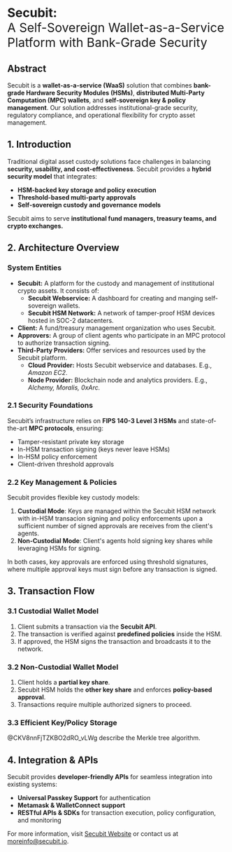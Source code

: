 # Secubit: <br><span style="font-weight:normal;">A Self-Sovereign Wallet-as-a-Service Platform with Bank-Grade Security</span>

## Abstract
Secubit is a **wallet-as-a-service (WaaS)** solution that combines **bank-grade Hardware Security Modules (HSMs)**, **distributed Multi-Party Computation (MPC) wallets**, and **self-sovereign key & policy management**. Our solution addresses institutional-grade security, regulatory compliance, and operational flexibility for crypto asset management.

## 1. Introduction
Traditional digital asset custody solutions face challenges in balancing **security, usability, and cost-effectiveness**. Secubit provides a **hybrid security model** that integrates:
- **HSM-backed key storage and policy execution**
- **Threshold-based multi-party approvals**
- **Self-sovereign custody and governance models**
  
Secubit aims to serve **institutional fund managers, treasury teams, and crypto exchanges.**

## 2. Architecture Overview
### System Entities
- **Secubit:** A platform for the custody and management of institutional crypto assets. It consists of:
    - **Secubit Webservice:** A dashboard for creating and manging self-sovereign wallets.
    - **Secubit HSM Network:** A network of tamper-proof HSM devices hosted in SOC-2 datacenters.
- **Client:** A fund/treasury management organization who uses Secubit.
- **Approvers:** A group of client agents who participate in an MPC protocol to authorize transaction signing.  
- **Third-Party Providers:** Offer services and resources used by the Secubit platform.
    - **Cloud Provider:** Hosts Secubit webservice and databases. E.g., *Amazon EC2*.
    - **Node Provider:** Blockchain node and analytics providers. E.g., *Alchemy, Moralis, 0xArc.*

### 2.1 Security Foundations
Secubit’s infrastructure relies on **FIPS 140-3 Level 3 HSMs** and state-of-the-art **MPC protocols**, ensuring:
- Tamper-resistant private key storage
- In-HSM transaction signing (keys never leave HSMs)
- In-HSM policy enforcement
- Client-driven threshold approvals

### 2.2 Key Management & Policies
Secubit provides flexible key custody models:
1. **Custodial Mode**: Keys are managed within the Secubit HSM network with in-HSM transacion signing and policy enforcements upon a sufficient number of signed approvals are receives from the client's agents.
2. **Non-Custodial Mode**: Client's agents hold signing key shares while leveraging HSMs for signing.

In both cases, key approvals are enforced using threshold signatures, where multiple approval keys must sign before any transaction is signed.

## 3. Transaction Flow

### 3.1 Custodial Wallet Model
1. Client submits a transaction via the **Secubit API**.
2. The transaction is verified against **predefined policies** inside the HSM.
3. If approved, the HSM signs the transaction and broadcasts it to the network.

### 3.2 Non-Custodial Wallet Model
1. Client holds a **partial key share**.
2. Secubit HSM holds the **other key share** and enforces **policy-based approval**.
3. Transactions require multiple authorized signers to proceed.

### 3.3 Efficient Key/Policy Storage 
@CKV8nnFjTZKBO2dRO_vLWg describe the Merkle tree algorithm.

## 4. Integration & APIs
Secubit provides **developer-friendly APIs** for seamless integration into existing systems:
- **Universal Passkey Support** for authentication
- **Metamask & WalletConnect support**
- **RESTful APIs & SDKs** for transaction execution, policy configuration, and monitoring

For more information, visit [Secubit Website](secubit.io) or contact us at [moreinfo@secubit.io](mailto:moreinfo@secubit.io).
